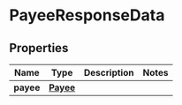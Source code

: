

# PayeeResponseData


## Properties

| Name | Type | Description | Notes |
|------------ | ------------- | ------------- | -------------|
|**payee** | [**Payee**](Payee.md) |  |  |



